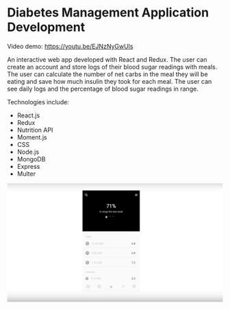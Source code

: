 # Diabetes Management Application Development
Video demo: https://youtu.be/EJNzNyGwUls

An interactive web app developed with React and Redux. The user can create an account and store logs of their blood sugar readings with meals. The user can calculate the number of net carbs in the meal they will be eating and save how much insulin they took for each meal. The user can see daily logs and the percentage of blood sugar readings in range. 

Technologies include: 

- React.js 
- Redux 
- Nutrition API 
- Moment.js 
- CSS 
- Node.js 
- MongoDB 
- Express 
- Multer

![screenshot](screenshot.png)
